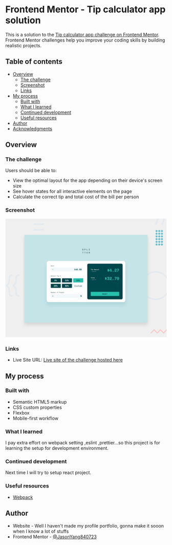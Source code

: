 # Frontend Mentor - Tip calculator app solution

This is a solution to the [Tip calculator app challenge on Frontend Mentor](https://www.frontendmentor.io/challenges/tip-calculator-app-ugJNGbJUX). Frontend Mentor challenges help you improve your coding skills by building realistic projects.

## Table of contents

- [Overview](#overview)
  - [The challenge](#the-challenge)
  - [Screenshot](#screenshot)
  - [Links](#links)
- [My process](#my-process)
  - [Built with](#built-with)
  - [What I learned](#what-i-learned)
  - [Continued development](#continued-development)
  - [Useful resources](#useful-resources)
- [Author](#author)
- [Acknowledgments](#acknowledgments)

## Overview

### The challenge

Users should be able to:

- View the optimal layout for the app depending on their device's screen size
- See hover states for all interactive elements on the page
- Calculate the correct tip and total cost of the bill per person

### Screenshot

![Desktop-view](./design/desktop-preview.jpg)

### Links

- Live Site URL: [Live site of the challenge hosted here](https://gracious-borg-a08169.netlify.app)

## My process

### Built with

- Semantic HTML5 markup
- CSS custom properties
- Flexbox
- Mobile-first workflow

### What I learned

I pay extra effort on webpack setting ,eslint ,prettier...so this project is for learning the setup for development environment.

### Continued development

Next time I will try to setup react project.

### Useful resources

- [Webpack](https://webpack.js.org/)

## Author

- Website - Well I haven't made my profile portfolio, gonna make it sooon when I know a lot of stuffs
- Frontend Mentor - [@JasonYang840723](https://www.frontendmentor.io/profile/JasonYang840723)
